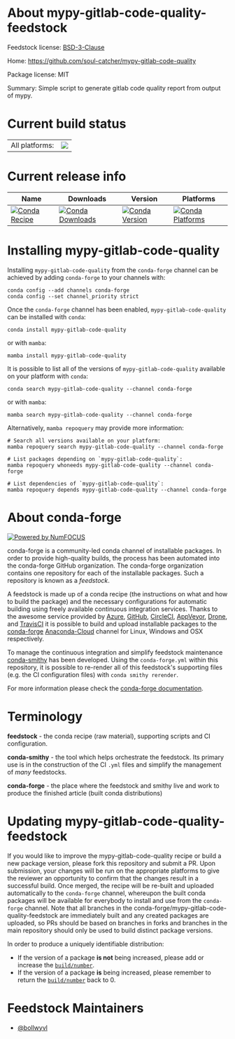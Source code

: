 About mypy-gitlab-code-quality-feedstock
========================================

Feedstock license: [BSD-3-Clause](https://github.com/conda-forge/mypy-gitlab-code-quality-feedstock/blob/main/LICENSE.txt)

Home: https://github.com/soul-catcher/mypy-gitlab-code-quality

Package license: MIT

Summary: Simple script to generate gitlab code quality report from output of mypy.

Current build status
====================


<table><tr><td>All platforms:</td>
    <td>
      <a href="https://dev.azure.com/conda-forge/feedstock-builds/_build/latest?definitionId=20124&branchName=main">
        <img src="https://dev.azure.com/conda-forge/feedstock-builds/_apis/build/status/mypy-gitlab-code-quality-feedstock?branchName=main">
      </a>
    </td>
  </tr>
</table>

Current release info
====================

| Name | Downloads | Version | Platforms |
| --- | --- | --- | --- |
| [![Conda Recipe](https://img.shields.io/badge/recipe-mypy--gitlab--code--quality-green.svg)](https://anaconda.org/conda-forge/mypy-gitlab-code-quality) | [![Conda Downloads](https://img.shields.io/conda/dn/conda-forge/mypy-gitlab-code-quality.svg)](https://anaconda.org/conda-forge/mypy-gitlab-code-quality) | [![Conda Version](https://img.shields.io/conda/vn/conda-forge/mypy-gitlab-code-quality.svg)](https://anaconda.org/conda-forge/mypy-gitlab-code-quality) | [![Conda Platforms](https://img.shields.io/conda/pn/conda-forge/mypy-gitlab-code-quality.svg)](https://anaconda.org/conda-forge/mypy-gitlab-code-quality) |

Installing mypy-gitlab-code-quality
===================================

Installing `mypy-gitlab-code-quality` from the `conda-forge` channel can be achieved by adding `conda-forge` to your channels with:

```
conda config --add channels conda-forge
conda config --set channel_priority strict
```

Once the `conda-forge` channel has been enabled, `mypy-gitlab-code-quality` can be installed with `conda`:

```
conda install mypy-gitlab-code-quality
```

or with `mamba`:

```
mamba install mypy-gitlab-code-quality
```

It is possible to list all of the versions of `mypy-gitlab-code-quality` available on your platform with `conda`:

```
conda search mypy-gitlab-code-quality --channel conda-forge
```

or with `mamba`:

```
mamba search mypy-gitlab-code-quality --channel conda-forge
```

Alternatively, `mamba repoquery` may provide more information:

```
# Search all versions available on your platform:
mamba repoquery search mypy-gitlab-code-quality --channel conda-forge

# List packages depending on `mypy-gitlab-code-quality`:
mamba repoquery whoneeds mypy-gitlab-code-quality --channel conda-forge

# List dependencies of `mypy-gitlab-code-quality`:
mamba repoquery depends mypy-gitlab-code-quality --channel conda-forge
```


About conda-forge
=================

[![Powered by
NumFOCUS](https://img.shields.io/badge/powered%20by-NumFOCUS-orange.svg?style=flat&colorA=E1523D&colorB=007D8A)](https://numfocus.org)

conda-forge is a community-led conda channel of installable packages.
In order to provide high-quality builds, the process has been automated into the
conda-forge GitHub organization. The conda-forge organization contains one repository
for each of the installable packages. Such a repository is known as a *feedstock*.

A feedstock is made up of a conda recipe (the instructions on what and how to build
the package) and the necessary configurations for automatic building using freely
available continuous integration services. Thanks to the awesome service provided by
[Azure](https://azure.microsoft.com/en-us/services/devops/), [GitHub](https://github.com/),
[CircleCI](https://circleci.com/), [AppVeyor](https://www.appveyor.com/),
[Drone](https://cloud.drone.io/welcome), and [TravisCI](https://travis-ci.com/)
it is possible to build and upload installable packages to the
[conda-forge](https://anaconda.org/conda-forge) [Anaconda-Cloud](https://anaconda.org/)
channel for Linux, Windows and OSX respectively.

To manage the continuous integration and simplify feedstock maintenance
[conda-smithy](https://github.com/conda-forge/conda-smithy) has been developed.
Using the ``conda-forge.yml`` within this repository, it is possible to re-render all of
this feedstock's supporting files (e.g. the CI configuration files) with ``conda smithy rerender``.

For more information please check the [conda-forge documentation](https://conda-forge.org/docs/).

Terminology
===========

**feedstock** - the conda recipe (raw material), supporting scripts and CI configuration.

**conda-smithy** - the tool which helps orchestrate the feedstock.
                   Its primary use is in the construction of the CI ``.yml`` files
                   and simplify the management of *many* feedstocks.

**conda-forge** - the place where the feedstock and smithy live and work to
                  produce the finished article (built conda distributions)


Updating mypy-gitlab-code-quality-feedstock
===========================================

If you would like to improve the mypy-gitlab-code-quality recipe or build a new
package version, please fork this repository and submit a PR. Upon submission,
your changes will be run on the appropriate platforms to give the reviewer an
opportunity to confirm that the changes result in a successful build. Once
merged, the recipe will be re-built and uploaded automatically to the
`conda-forge` channel, whereupon the built conda packages will be available for
everybody to install and use from the `conda-forge` channel.
Note that all branches in the conda-forge/mypy-gitlab-code-quality-feedstock are
immediately built and any created packages are uploaded, so PRs should be based
on branches in forks and branches in the main repository should only be used to
build distinct package versions.

In order to produce a uniquely identifiable distribution:
 * If the version of a package **is not** being increased, please add or increase
   the [``build/number``](https://docs.conda.io/projects/conda-build/en/latest/resources/define-metadata.html#build-number-and-string).
 * If the version of a package **is** being increased, please remember to return
   the [``build/number``](https://docs.conda.io/projects/conda-build/en/latest/resources/define-metadata.html#build-number-and-string)
   back to 0.

Feedstock Maintainers
=====================

* [@bollwyvl](https://github.com/bollwyvl/)

